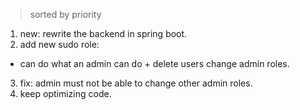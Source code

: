 > sorted by priority

1. new: rewrite the backend in spring boot.
2. add new sudo role: 
- can do what an admin can do + delete users change admin roles.
3. fix: admin must not be able to change other admin roles.
4. keep optimizing code.

